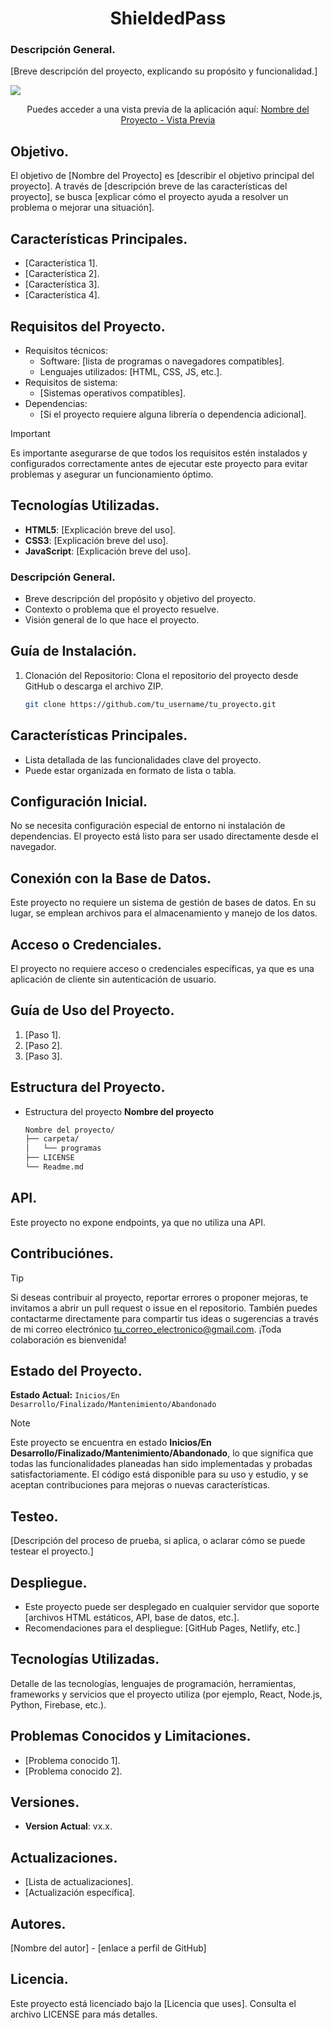 <div align="center">

# ShieldedPass
</div>

### Descripción General.
[Breve descripción del proyecto, explicando su propósito y funcionalidad.]

[<img src="screenshots/Profile" align="center" />](url)

<div align="center">
   
   Puedes acceder a una vista previa de la aplicación aquí: [Nombre del Proyecto - Vista Previa](url)
</div>

## Objetivo.
El objetivo de [Nombre del Proyecto] es [describir el objetivo principal del proyecto]. A través de [descripción breve de las características del proyecto], se busca [explicar cómo el proyecto ayuda a resolver un problema o mejorar una situación].

## Características Principales.
- [Característica 1].
- [Característica 2].
- [Característica 3].
- [Característica 4].

## Requisitos del Proyecto.
- Requisitos técnicos:
  - Software: [lista de programas o navegadores compatibles].
  - Lenguajes utilizados: [HTML, CSS, JS, etc.].
- Requisitos de sistema:
  - [Sistemas operativos compatibles].
- Dependencias:
  - [Si el proyecto requiere alguna librería o dependencia adicional].
> [!Important]
> Es importante asegurarse de que todos los requisitos estén instalados y configurados correctamente antes de ejecutar este proyecto para evitar problemas y asegurar un funcionamiento óptimo.

## Tecnologías Utilizadas.
- **HTML5**: [Explicación breve del uso].
- **CSS3**: [Explicación breve del uso].
- **JavaScript**: [Explicación breve del uso].

### Descripción General.
- Breve descripción del propósito y objetivo del proyecto.
- Contexto o problema que el proyecto resuelve.
- Visión general de lo que hace el proyecto.

## Guía de Instalación.
1. Clonación del Repositorio: Clona el repositorio del proyecto desde GitHub o descarga el archivo ZIP.

   ```bash
   git clone https://github.com/tu_username/tu_proyecto.git

## Características Principales.
- Lista detallada de las funcionalidades clave del proyecto.
- Puede estar organizada en formato de lista o tabla.

## Configuración Inicial.
No se necesita configuración especial de entorno ni instalación de dependencias. El proyecto está listo para ser usado directamente desde el navegador.

## Conexión con la Base de Datos.
Este proyecto no requiere un sistema de gestión de bases de datos. En su lugar, se emplean archivos para el almacenamiento y manejo de los datos.

## Acceso o Credenciales.
El proyecto no requiere acceso o credenciales específicas, ya que es una aplicación de cliente sin autenticación de usuario.

## Guía de Uso del Proyecto.
1. [Paso 1].
2. [Paso 2].
3. [Paso 3].

## Estructura del Proyecto.
- Estructura del proyecto **Nombre del proyecto**

  ```bash
  Nombre del proyecto/
  ├── carpeta/
  │   └── programas
  ├── LICENSE
  └── Readme.md

## API.
Este proyecto no expone endpoints, ya que no utiliza una API.

## Contribuciónes.
> [!Tip]
> Si deseas contribuir al proyecto, reportar errores o proponer mejoras, te invitamos a abrir un pull request o issue en el repositorio. También puedes contactarme directamente para compartir tus ideas o sugerencias a través de mi correo electrónico tu_correo_electronico@gmail.com. ¡Toda colaboración es bienvenida!

## Estado del Proyecto.
**Estado Actual:** `Inicios/En Desarrollo/Finalizado/Mantenimiento/Abandonado`
> [!Note]
> Este proyecto se encuentra en estado **Inicios/En Desarrollo/Finalizado/Mantenimiento/Abandonado**, lo que significa que todas las funcionalidades planeadas han sido implementadas y probadas satisfactoriamente. El código está disponible para su uso y estudio, y se aceptan contribuciones para mejoras o nuevas características.

## Testeo.
[Descripción del proceso de prueba, si aplica, o aclarar cómo se puede testear el proyecto.]

## Despliegue.
- Este proyecto puede ser desplegado en cualquier servidor que soporte [archivos HTML estáticos, API, base de datos, etc.].
- Recomendaciones para el despliegue: [GitHub Pages, Netlify, etc.]

## Tecnologías Utilizadas.
Detalle de las tecnologías, lenguajes de programación, herramientas, frameworks y servicios que el proyecto utiliza (por ejemplo, React, Node.js, Python, Firebase, etc.).

## Problemas Conocidos y Limitaciones.
- [Problema conocido 1].
- [Problema conocido 2].

## Versiones.
- **Version Actual**: vx.x.

## Actualizaciones.
- [Lista de actualizaciones].
- [Actualización específica].

## Autores.
[Nombre del autor] - [enlace a perfil de GitHub]

## Licencia.
Este proyecto está licenciado bajo la [Licencia que uses]. Consulta el archivo LICENSE para más detalles.

